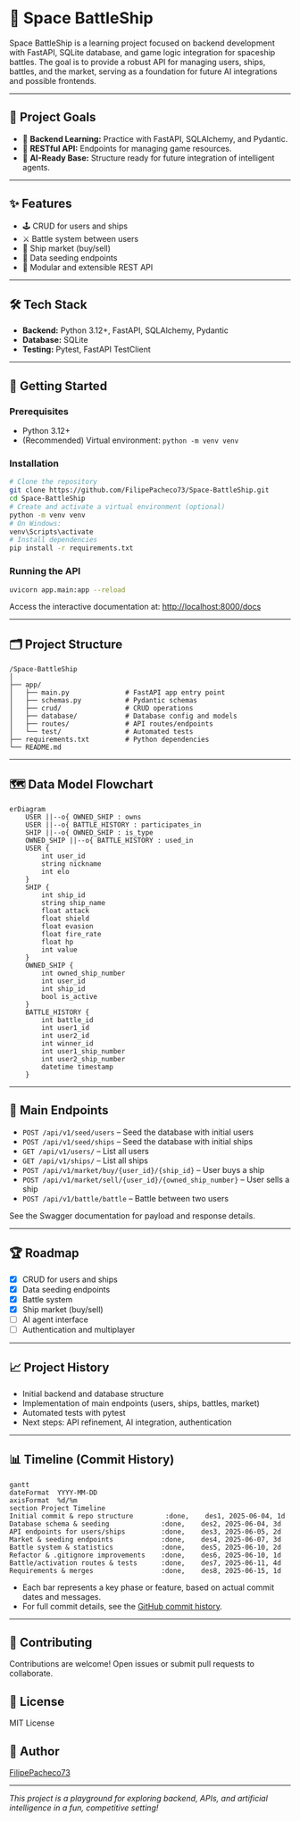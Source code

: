 # 🚀 Space BattleShip

Space BattleShip is a learning project focused on backend development with FastAPI, SQLite database, and game logic integration for spaceship battles. The goal is to provide a robust API for managing users, ships, battles, and the market, serving as a foundation for future AI integrations and possible frontends.

---

## 🎯 Project Goals

- 🧩 **Backend Learning:** Practice with FastAPI, SQLAlchemy, and Pydantic.
- 🔗 **RESTful API:** Endpoints for managing game resources.
- 🤖 **AI-Ready Base:** Structure ready for future integration of intelligent agents.

---

## ✨ Features

- 🕹️ CRUD for users and ships
- ⚔️ Battle system between users
- 🛒 Ship market (buy/sell)
- 🌱 Data seeding endpoints
- 📡 Modular and extensible REST API

---

## 🛠️ Tech Stack

- **Backend:** Python 3.12+, FastAPI, SQLAlchemy, Pydantic
- **Database:** SQLite
- **Testing:** Pytest, FastAPI TestClient

---

## 🏁 Getting Started

### Prerequisites

- Python 3.12+
- (Recommended) Virtual environment: `python -m venv venv`

### Installation

```bash
# Clone the repository
git clone https://github.com/FilipePacheco73/Space-BattleShip.git
cd Space-BattleShip
# Create and activate a virtual environment (optional)
python -m venv venv
# On Windows:
venv\Scripts\activate
# Install dependencies
pip install -r requirements.txt
```

### Running the API

```bash
uvicorn app.main:app --reload
```

Access the interactive documentation at: [http://localhost:8000/docs](http://localhost:8000/docs)

---

## 🗂️ Project Structure

```
/Space-BattleShip
│
├── app/
│   ├── main.py              # FastAPI app entry point
│   ├── schemas.py           # Pydantic schemas
│   ├── crud/                # CRUD operations
│   ├── database/            # Database config and models
│   ├── routes/              # API routes/endpoints
│   └── test/                # Automated tests
├── requirements.txt         # Python dependencies
└── README.md
```

---

## 🗺️ Data Model Flowchart

```mermaid
erDiagram
    USER ||--o{ OWNED_SHIP : owns
    USER ||--o{ BATTLE_HISTORY : participates_in
    SHIP ||--o{ OWNED_SHIP : is_type
    OWNED_SHIP ||--o{ BATTLE_HISTORY : used_in
    USER {
        int user_id
        string nickname
        int elo
    }
    SHIP {
        int ship_id
        string ship_name
        float attack
        float shield
        float evasion
        float fire_rate
        float hp
        int value
    }
    OWNED_SHIP {
        int owned_ship_number
        int user_id
        int ship_id
        bool is_active
    }
    BATTLE_HISTORY {
        int battle_id
        int user1_id
        int user2_id
        int winner_id
        int user1_ship_number
        int user2_ship_number
        datetime timestamp
    }
```

---

## 🧩 Main Endpoints

- `POST /api/v1/seed/users` – Seed the database with initial users
- `POST /api/v1/seed/ships` – Seed the database with initial ships
- `GET /api/v1/users/` – List all users
- `GET /api/v1/ships/` – List all ships
- `POST /api/v1/market/buy/{user_id}/{ship_id}` – User buys a ship
- `POST /api/v1/market/sell/{user_id}/{owned_ship_number}` – User sells a ship
- `POST /api/v1/battle/battle` – Battle between two users

See the Swagger documentation for payload and response details.

---

## 🏆 Roadmap

- [x] CRUD for users and ships
- [x] Data seeding endpoints
- [x] Battle system
- [x] Ship market (buy/sell)
- [ ] AI agent interface
- [ ] Authentication and multiplayer

---

## 📈 Project History

- Initial backend and database structure
- Implementation of main endpoints (users, ships, battles, market)
- Automated tests with pytest
- Next steps: API refinement, AI integration, authentication

---

## 📊 Timeline (Commit History)

```mermaid
gantt
dateFormat  YYYY-MM-DD
axisFormat  %d/%m
section Project Timeline
Initial commit & repo structure        :done,    des1, 2025-06-04, 1d
Database schema & seeding             :done,    des2, 2025-06-04, 3d
API endpoints for users/ships         :done,    des3, 2025-06-05, 2d
Market & seeding endpoints            :done,    des4, 2025-06-07, 3d
Battle system & statistics            :done,    des5, 2025-06-10, 2d
Refactor & .gitignore improvements    :done,    des6, 2025-06-10, 1d
Battle/activation routes & tests      :done,    des7, 2025-06-11, 4d
Requirements & merges                 :done,    des8, 2025-06-15, 1d
```

- Each bar represents a key phase or feature, based on actual commit dates and messages.
- For full commit details, see the [GitHub commit history](https://github.com/FilipePacheco73/Space-BattleShip/commits/main).

---

## 🤝 Contributing

Contributions are welcome! Open issues or submit pull requests to collaborate.

## 📜 License

MIT License

## 👤 Author

[FilipePacheco73](https://github.com/FilipePacheco73)

---

*This project is a playground for exploring backend, APIs, and artificial intelligence in a fun, competitive setting!*
